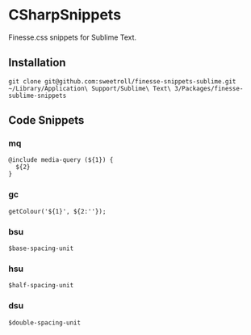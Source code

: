 # CSharpSnippets

Finesse.css snippets for Sublime Text.

## Installation

```
git clone git@github.com:sweetroll/finesse-snippets-sublime.git ~/Library/Application\ Support/Sublime\ Text\ 3/Packages/finesse-sublime-snippets
```

## Code Snippets

### mq

```
@include media-query (${1}) {
  ${2}
}
```

### gc

```
getColour('${1}', ${2:''});
```

### bsu

```
$base-spacing-unit
```

### hsu

```
$half-spacing-unit
```

### dsu

```
$double-spacing-unit
```
